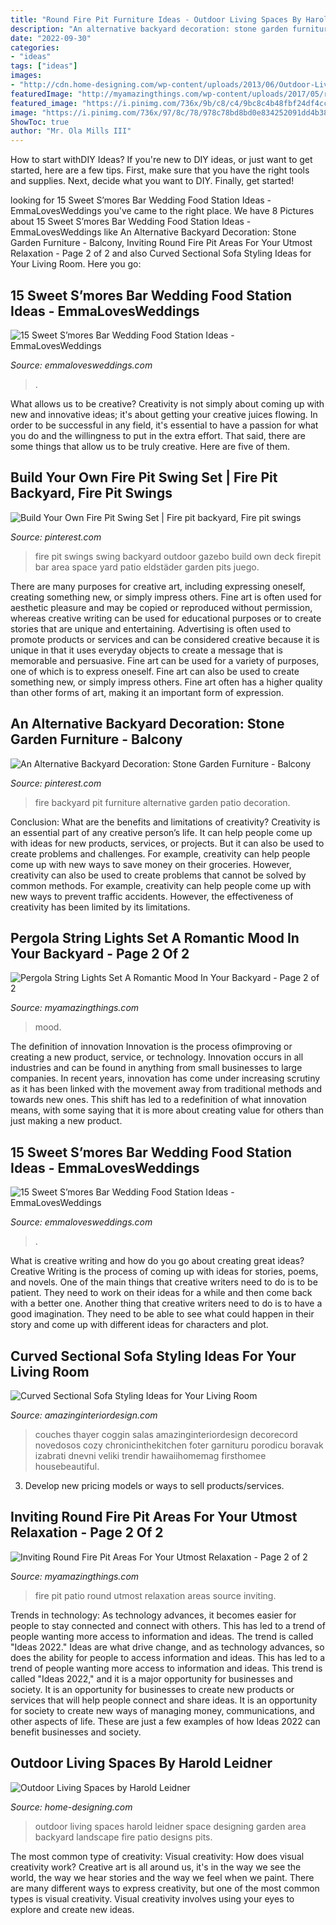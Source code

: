 ```yaml
---
title: "Round Fire Pit Furniture Ideas - Outdoor Living Spaces By Harold Leidner"
description: "An alternative backyard decoration: stone garden furniture"
date: "2022-09-30"
categories:
- "ideas"
tags: ["ideas"]
images:
- "http://cdn.home-designing.com/wp-content/uploads/2013/06/Outdoor-Living-Space-9.jpg"
featuredImage: "http://myamazingthings.com/wp-content/uploads/2017/05/round-patio.jpg"
featured_image: "https://i.pinimg.com/736x/9b/c8/c4/9bc8c4b48fbf24df4cc4470804682c13.jpg"
image: "https://i.pinimg.com/736x/97/8c/78/978c78bd8bd0e834252091dd4b38375b--fire-pit-swings-pit-fire.jpg"
ShowToc: true
author: "Mr. Ola Mills III"
---
```



How to start withDIY Ideas?
If you're new to DIY ideas, or just want to get started, here are a few tips. First, make sure that you have the right tools and supplies. Next, decide what you want to DIY. Finally, get started!

	

		
looking for 15 Sweet S’mores Bar Wedding Food Station Ideas - EmmaLovesWeddings you've came to the right place. We have 8 Pictures about 15 Sweet S’mores Bar Wedding Food Station Ideas - EmmaLovesWeddings like An Alternative Backyard Decoration: Stone Garden Furniture - Balcony, Inviting Round Fire Pit Areas For Your Utmost Relaxation - Page 2 of 2 and also Curved Sectional Sofa Styling Ideas for Your Living Room. Here you go:
		
    
## 15 Sweet S’mores Bar Wedding Food Station Ideas - EmmaLovesWeddings

<img loading=lazy src="https://emmalovesweddings.com/wp-content/uploads/2017/12/rustic-wedding-S’mores-Bar-ideas.jpg" onerror="this.onerror=null;this.src='https://tse2.mm.bing.net/th?id=OIP.uNKwn7dPP11fObhjxAXULwHaLH&amp;pid=15.1';" alt="15 Sweet S’mores Bar Wedding Food Station Ideas - EmmaLovesWeddings">

_Source: emmalovesweddings.com_

>. 

	

What allows us to be creative?
Creativity is not simply about coming up with new and innovative ideas; it's about getting your creative juices flowing. In order to be successful in any field, it's essential to have a passion for what you do and the willingness to put in the extra effort. That said, there are some things that allow us to be truly creative. Here are five of them.

    
## Build Your Own Fire Pit Swing Set | Fire Pit Backyard, Fire Pit Swings

<img loading=lazy src="https://i.pinimg.com/736x/97/8c/78/978c78bd8bd0e834252091dd4b38375b--fire-pit-swings-pit-fire.jpg" onerror="this.onerror=null;this.src='https://tse2.mm.bing.net/th?id=OIP.DSVUwoATZ6_O7HyPp4o_qQHaLH&amp;pid=15.1';" alt="Build Your Own Fire Pit Swing Set | Fire pit backyard, Fire pit swings">

_Source: pinterest.com_

>fire pit swings swing backyard outdoor gazebo build own deck firepit bar area space yard patio eldstäder garden pits juego. 

	

There are many purposes for creative art, including expressing oneself, creating something new, or simply impress others. Fine art is often used for aesthetic pleasure and may be copied or reproduced without permission, whereas creative writing can be used for educational purposes or to create stories that are unique and entertaining. Advertising is often used to promote products or services and can be considered creative because it is unique in that it uses everyday objects to create a message that is memorable and persuasive.
Fine art can be used for a variety of purposes, one of which is to express oneself. Fine art can also be used to create something new, or simply impress others. Fine art often has a higher quality than other forms of art, making it an important form of expression.

    
## An Alternative Backyard Decoration: Stone Garden Furniture - Balcony

<img loading=lazy src="https://i.pinimg.com/736x/9b/c8/c4/9bc8c4b48fbf24df4cc4470804682c13.jpg" onerror="this.onerror=null;this.src='https://tse4.mm.bing.net/th?id=OIP.WC8FyiHs5s3wVwzgz4905AHaJZ&amp;pid=15.1';" alt="An Alternative Backyard Decoration: Stone Garden Furniture - Balcony">

_Source: pinterest.com_

>fire backyard pit furniture alternative garden patio decoration. 

	

Conclusion: What are the benefits and limitations of creativity?
Creativity is an essential part of any creative person’s life. It can help people come up with ideas for new products, services, or projects. But it can also be used to create problems and challenges. For example, creativity can help people come up with new ways to save money on their groceries. However, creativity can also be used to create problems that cannot be solved by common methods. For example, creativity can help people come up with new ways to prevent traffic accidents. However, the effectiveness of creativity has been limited by its limitations.

    
## Pergola String Lights Set A Romantic Mood In Your Backyard - Page 2 Of 2

<img loading=lazy src="https://myamazingthings.com/wp-content/uploads/2017/05/pergola-lights.jpg" onerror="this.onerror=null;this.src='https://tse3.mm.bing.net/th?id=OIP.vhPaB5-T6T5AULfFtlGCZgHaHa&amp;pid=15.1';" alt="Pergola String Lights Set A Romantic Mood In Your Backyard - Page 2 of 2">

_Source: myamazingthings.com_

>mood. 

	

The definition of innovation
Innovation is the process ofimproving or creating a new product, service, or technology. Innovation occurs in all industries and can be found in anything from small businesses to large companies. In recent years, innovation has come under increasing scrutiny as it has been linked with the movement away from traditional methods and towards new ones. This shift has led to a redefinition of what innovation means, with some saying that it is more about creating value for others than just making a new product.

    
## 15 Sweet S’mores Bar Wedding Food Station Ideas - EmmaLovesWeddings

<img loading=lazy src="http://emmalovesweddings.com/wp-content/uploads/2017/12/S’mores-Bar-wedding-dessert-ideas.jpg" onerror="this.onerror=null;this.src='https://tse2.mm.bing.net/th?id=OIP.A1AmShnU4akt5LcEp0AhWgHaLG&amp;pid=15.1';" alt="15 Sweet S’mores Bar Wedding Food Station Ideas - EmmaLovesWeddings">

_Source: emmalovesweddings.com_

>. 

	

What is creative writing and how do you go about creating great ideas?
Creative Writing is the process of coming up with ideas for stories, poems, and novels. One of the main things that creative writers need to do is to be patient. They need to work on their ideas for a while and then come back with a better one. Another thing that creative writers need to do is to have a good imagination. They need to be able to see what could happen in their story and come up with different ideas for characters and plot.

    
## Curved Sectional Sofa Styling Ideas For Your Living Room

<img loading=lazy src="https://www.amazinginteriordesign.com/wp-content/uploads/2018/10/10.jpg" onerror="this.onerror=null;this.src='https://tse3.mm.bing.net/th?id=OIP.8HknA8Xprm0Ecv2O0tgwUgHaJm&amp;pid=15.1';" alt="Curved Sectional Sofa Styling Ideas for Your Living Room">

_Source: amazinginteriordesign.com_

>couches thayer coggin salas amazinginteriordesign decorecord novedosos cozy chronicinthekitchen foter garnituru porodicu boravak izabrati dnevni veliki trendir hawaiihomemag firsthomee housebeautiful. 

	

3. Develop new pricing models or ways to sell products/services.

    
## Inviting Round Fire Pit Areas For Your Utmost Relaxation - Page 2 Of 2

<img loading=lazy src="http://myamazingthings.com/wp-content/uploads/2017/05/round-patio.jpg" onerror="this.onerror=null;this.src='https://tse4.mm.bing.net/th?id=OIP.SDYbeZm5HCukAaATkr0oEgHaFj&amp;pid=15.1';" alt="Inviting Round Fire Pit Areas For Your Utmost Relaxation - Page 2 of 2">

_Source: myamazingthings.com_

>fire pit patio round utmost relaxation areas source inviting. 

	

Trends in technology:
As technology advances, it becomes easier for people to stay connected and connect with others. This has led to a trend of people wanting more access to information and ideas. 
The trend is called "Ideas 2022." Ideas are what drive change, and as technology advances, so does the ability for people to access information and ideas. This has led to a trend of people wanting more access to information and ideas. 
This trend is called "Ideas 2022," and it is a major opportunity for businesses and society. It is an opportunity for businesses to create new products or services that will help people connect and share ideas. It is an opportunity for society to create new ways of managing money, communications, and other aspects of life. 
These are just a few examples of how Ideas 2022 can benefit businesses and society.

    
## Outdoor Living Spaces By Harold Leidner

<img loading=lazy src="http://cdn.home-designing.com/wp-content/uploads/2013/06/Outdoor-Living-Space-9.jpg" onerror="this.onerror=null;this.src='https://tse1.mm.bing.net/th?id=OIP.nVCTxc61_m7X4D7pp2bPPQHaE7&amp;pid=15.1';" alt="Outdoor Living Spaces by Harold Leidner">

_Source: home-designing.com_

>outdoor living spaces harold leidner space designing garden area backyard landscape fire patio designs pits. 

	

The most common type of creativity: Visual creativity: How does visual creativity work?
Creative art is all around us, it's in the way we see the world, the way we hear stories and the way we feel when we paint. There are many different ways to express creativity, but one of the most common types is visual creativity. Visual creativity involves using your eyes to explore and create new ideas.

